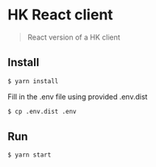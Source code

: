 # HK React client

> React version of a HK client

## Install

```bash
$ yarn install
```

Fill in the .env file using provided .env.dist

```bash
$ cp .env.dist .env
```

## Run

```bash
$ yarn start
```

